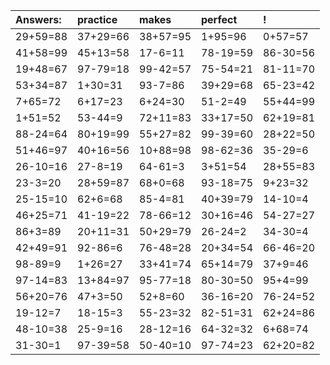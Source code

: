 | Answers: | practice | makes | perfect | ! |
| :--- | :--- | :--- | :--- | :--- |
| 29+59=88 | 37+29=66 | 38+57=95 | 1+95=96 | 0+57=57 | 
| 41+58=99 | 45+13=58 | 17-6=11 | 78-19=59 | 86-30=56 | 
| 19+48=67 | 97-79=18 | 99-42=57 | 75-54=21 | 81-11=70 | 
| 53+34=87 | 1+30=31 | 93-7=86 | 39+29=68 | 65-23=42 | 
| 7+65=72 | 6+17=23 | 6+24=30 | 51-2=49 | 55+44=99 | 
| 1+51=52 | 53-44=9 | 72+11=83 | 33+17=50 | 62+19=81 | 
| 88-24=64 | 80+19=99 | 55+27=82 | 99-39=60 | 28+22=50 | 
| 51+46=97 | 40+16=56 | 10+88=98 | 98-62=36 | 35-29=6 | 
| 26-10=16 | 27-8=19 | 64-61=3 | 3+51=54 | 28+55=83 | 
| 23-3=20 | 28+59=87 | 68+0=68 | 93-18=75 | 9+23=32 | 
| 25-15=10 | 62+6=68 | 85-4=81 | 40+39=79 | 14-10=4 | 
| 46+25=71 | 41-19=22 | 78-66=12 | 30+16=46 | 54-27=27 | 
| 86+3=89 | 20+11=31 | 50+29=79 | 26-24=2 | 34-30=4 | 
| 42+49=91 | 92-86=6 | 76-48=28 | 20+34=54 | 66-46=20 | 
| 98-89=9 | 1+26=27 | 33+41=74 | 65+14=79 | 37+9=46 | 
| 97-14=83 | 13+84=97 | 95-77=18 | 80-30=50 | 95+4=99 | 
| 56+20=76 | 47+3=50 | 52+8=60 | 36-16=20 | 76-24=52 | 
| 19-12=7 | 18-15=3 | 55-23=32 | 82-51=31 | 62+24=86 | 
| 48-10=38 | 25-9=16 | 28-12=16 | 64-32=32 | 6+68=74 | 
| 31-30=1 | 97-39=58 | 50-40=10 | 97-74=23 | 62+20=82 | 
